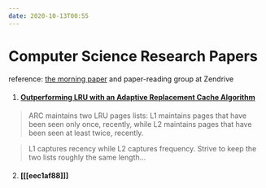 ```yaml
---
date: 2020-10-13T00:55
---
```


# Computer Science Research Papers

reference: [the morning paper](https://blog.acolyer.org/) and paper-reading group at Zendrive

1. #### [Outperforming LRU with an Adaptive Replacement Cache Algorithm](https://blog.acolyer.org/2014/10/08/outperforming-lru-with-an-adaptive-replacement-cache-algorithm/)

> ARC maintains two LRU pages lists: L1 maintains pages that have been seen only once, recently, while L2 maintains pages that have been seen at least twice, recently.

> L1 captures recency while L2 captures frequency. Strive to keep the two lists roughly the same length...


2. #### [[[eec1af88]]]
